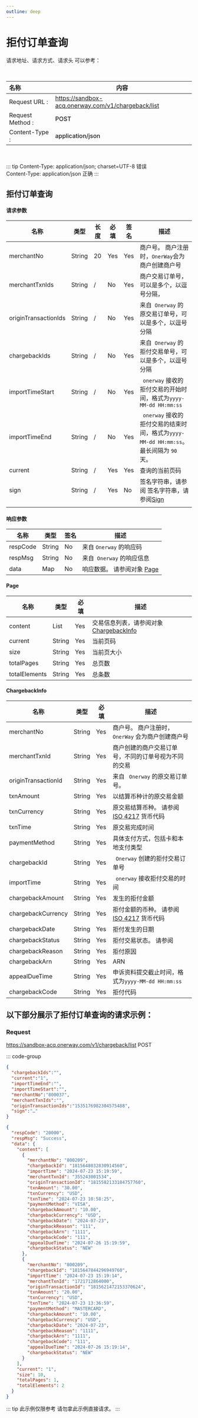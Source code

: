 ```yaml
---
outline: deep
---
```

<script setup>

  import {reactive, ref, watch, onMounted, unref } from 'vue'; 
import {requestGen, secret} from "./util/utils";
import CMExample from './components/CMExample.vue';
import CMNote from './components/CMNote.vue';
import CustomPopover from './components/element-ui/CustomPopover.vue'; 
import CustomTable from "./components/element-ui/CustomTable.vue";
import {TopRight, View} from "@element-plus/icons-vue";
import { ClickOutside as vClickOutside } from 'element-plus';
import {ChargebackStatusEnum} from "./util/constants";

</script>

# 拒付订单查询

  <el-alert
    title="调用此接口之前，需先联系我们开通查询拒付权限。"
    type="warning"
    show-icon>
  </el-alert>


请求地址、请求方式、请求头 可以参考：


<br>

|   <div style="text-align: left;">名称</div>| 内容                                                         |
|----------------|--------------------------------------------------------------|
| Request URL :   | https://sandbox-acq.onerway.com/v1/chargeback/list  |
| Request Method : | <div style="color:var(--vp-c-brand-1);font-weight:500;"> POST  </div>                                                      |
| Content-Type : | <div style="color:var(--vp-c-brand-1);font-weight:500;">application/json      </div>                                      |

<br>

<div class="alertbox3">

::: tip  Content-Type: application/json; charset=UTF-8 错误   <br>Content-Type: application/json 正确 
:::

</div>


## 拒付订单查询

#### 请求参数

<div class="custom-table bordered-table">

| 名称                   | 类型     | 长度 | 必填  | 签名  | 描述                                                      |
|----------------------|--------|----|-----|-----|---------------------------------------------------------|
| merchantNo           | String | 20 | Yes | Yes | 商户号。 商户注册时，`OnerWay`会为商户创建商户号                             |
| merchantTxnIds       | String | /  | No  | Yes | 商户交易订单号，可以是多个，以逗号分隔，<br> <CMExample data="554815,684541"></CMExample>                |
| originTransactionIds | String | /  | No  | Yes | 来自` Onerway` 的原交易订单号，可以是多个，以逗号分隔      <br> <CMExample data="1787743316,17877433"></CMExample>                      |
| chargebackIds        | String | /  | No  | Yes | 来自` Onerway` 的拒付交易单号，可以是多个，以逗号分隔                          |
| importTimeStart      | String | /  | No  | Yes | ` onerway` 接收的拒付交易的开始时间，格式为`yyyy-MM-dd HH:mm:ss`            |
| importTimeEnd        | String | /  | No  | Yes | ` onerway` 接收的拒付交易的结束时间，格式为`yyyy-MM-dd HH:mm:ss`。 最长间隔为 `90` 天。 |
| current              | String | /  | Yes | Yes | 查询的当前页码                                                 |
| sign                 | String | /  | Yes | No  | 签名字符串，请参阅  签名字符串，请参阅[Sign](./sign.html)                                                   |
                            |

</div>


#### 响应参数

<div class="custom-table bordered-table">

| 名称       | 类型     | 签名 | 描述               |
|----------|--------|----|------------------|
| respCode | String | No | 来自 ` Onerway ` 的响应码  |
| respMsg  | String | No | 来自` Onerway`  的响应信息 |
| data     | Map    | No | 响应数据。 请参阅对象 [Page](./api-chargeback-query#page)  |

</div>



#### Page

<div class="custom-table bordered-table">

| 名称            | 类型     | 必填  | 描述                   |
|---------------|--------|-----|----------------------|
| content       | List   | Yes | 交易信息列表，请参阅对象 [ChargebackInfo](./api-chargeback-query#chargebackinfo) |
| current       | String | Yes  | 当前页码                 |
| size          | String | Yes  | 当前页大小                |
| totalPages    | String | Yes  | 总页数                  |
| totalElements | String | Yes  | 总条数                  |

</div>



#### ChargebackInfo



<div class="custom-table bordered-table">

| 名称                  | 类型     | 必填 | 描述                                                                                                                                                                                                                                                         |
|---------------------|--------|----|------------------------------------------------------------------------------------------------------------------------------------------------------------------------------------------------------------------------------------------------------------|
| merchantNo          | String | Yes | 商户号。 商户注册时，` OnerWay` 会为商户创建商户号                                                                                                                                                                                                                            |
| merchantTxnId       | String | Yes | 商户创建的商户交易订单号，不同的订单号视为不同的交易                                                                                                                                                                                                                                 |
| originTransactionId | String | Yes | 来自 ` Onerway`  的原交易订单号。                                                                                                                                                                                                                                    |
| txnAmount           | String | Yes | 以结算币种计的原交易金额                                                                                                                                                                                                                                               |
| txnCurrency         | String | Yes | 原交易结算币种。 请参阅 [ISO 4217](https://en.wikipedia.org/wiki/ISO_4217#List_of_ISO_4217_currency_codes) 货币代码                                                                                                                                                       |
| txnTime             | String | Yes | 原交易完成时间                                                                                                                                                                                                                                                    |
| paymentMethod       | String | Yes | 具体支付方式，包括卡和本地支付类型                                                                                                                                                                                                                                          |
| chargebackId        | String | Yes | ` Onerway` 创建的拒付交易订单号                                                                                                                                                                                                                                      |
| importTime          | String | Yes | ` onerway`  接收拒付交易的时间                                                                                                                                                                                                                                      |
| chargebackAmount    | String | Yes | 发生的拒付金额                                                                                                                                                                                                                                                    |
| chargebackCurrency  | String | Yes | 拒付金额的币种。 请参阅 [ISO 4217](https://en.wikipedia.org/wiki/ISO_4217#List_of_ISO_4217_currency_codes) 货币代码                                                                                                                                                       |
| chargebackDate      | String | Yes | 拒付发生的日期                                                                                                                                                                                                                                                    |
| chargebackStatus    | String | Yes | 拒付交易状态。 请参阅 <CustomPopover title="ChargebackStatusEnum" width="auto" reference="ChargebackStatusEnum" link="/apis/enums.html#chargebackstatusenum"><CustomTable :data="ChargebackStatusEnum.data" :columns="ChargebackStatusEnum.columns"></CustomTable></CustomPopover> |
| chargebackReason    | String | Yes | 拒付原因                                                                                                                                                                                                                                                       |
| chargebackArn       | String | Yes | ARN                                                                                                                                                                                                                                                        |
| appealDueTime       | String | Yes | 申诉资料提交截止时间，格式为`yyyy-MM-dd HH:mm:ss`                                                                                                                                                                                                                        |
| chargebackCode      | String | Yes | 拒付代码                                                                                                                                                                                                                                                       |

</div>


## 以下部分展示了拒付订单查询的请求示例：

### Request

https://sandbox-acq.onerway.com/v1/chargeback/list <Badge type="tip">POST</Badge>


::: code-group

```json [请求参数]
{
  "chargebackIds":"",
  "current":"1",
  "importTimeEnd":"",
  "importTimeStart":"",
  "merchantNo":"800037",
  "merchantTxnIds":"",
  "originTransactionIds":"1535176982304575488",
  "sign":"…"
}

```


```json [响应参数]
{
  "respCode": "20000",
  "respMsg": "Success",
  "data": {
    "content": [
      {
        "merchantNo": "800209",
        "chargebackId": "1815648032830914560",
        "importTime": "2024-07-23 15:19:59",
        "merchantTxnId": "355243001534",
        "originTransactionId": "1815582133184757760",
        "txnAmount": "30.00",
        "txnCurrency": "USD",
        "txnTime": "2024-07-23 10:58:25",
        "paymentMethod": "VISA",
        "chargebackAmount": "10.00",
        "chargebackCurrency": "USD",
        "chargebackDate": "2024-07-23",
        "chargebackReason": "111",
        "chargebackArn": "1111",
        "chargebackCode": "111",
        "appealDueTime": "2024-07-26 15:19:59",
        "chargebackStatus": "NEW"
      },
      {
        "merchantNo": "800209",
        "chargebackId": "1815647844296949760",
        "importTime": "2024-07-23 15:19:14",
        "merchantTxnId": "1721712864000",
        "originTransactionId": "1815621472153370624",
        "txnAmount": "20.00",
        "txnCurrency": "USD",
        "txnTime": "2024-07-23 13:36:59",
        "paymentMethod": "MASTERCARD",
        "chargebackAmount": "10.00",
        "chargebackCurrency": "USD",
        "chargebackDate": "2024-07-23",
        "chargebackReason": "1111",
        "chargebackArn": "1111",
        "chargebackCode": "111",
        "appealDueTime": "2024-07-26 15:19:14",
        "chargebackStatus": "NEW"
      }
    ],
    "current": "1",
    "size": 10,
    "totalPages": 1,
    "totalElements": 2
  }
}

```

<div class="alertbox4">

::: tip 此示例仅限参考 请勿拿此示例直接请求。
:::

</div>

